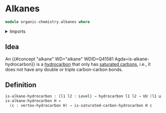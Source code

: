 # Alkanes

```agda
module organic-chemistry.alkanes where
```

<details><summary>Imports</summary>

```agda
open import foundation.universe-levels

open import organic-chemistry.hydrocarbons
open import organic-chemistry.saturated-carbons
```

</details>

## Idea

An {{#concept "alkane" WD="alkane" WDID=Q41581 Agda=is-alkane-hydrocarbon}} is a
[hydrocarbon](organic-chemistry.hydrocarbons.md) that only has
[saturated carbons](organic-chemistry.saturated-carbons.md), i.e., it does not
have any double or triple carbon-carbon bonds.

## Definition

```agda
is-alkane-hydrocarbon : {l1 l2 : Level} → hydrocarbon l1 l2 → UU (l1 ⊔ l2)
is-alkane-hydrocarbon H =
  (c : vertex-hydrocarbon H) → is-saturated-carbon-hydrocarbon H c
```
